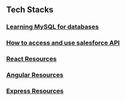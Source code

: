 ## Tech Stacks

### [Learning MySQL for databases](./Tech_Stacks/Learning_MySQL.md)

### [How to access and use salesforce API](./Tech_Stacks/salesforce_api.md)

### [React Resources](./Tech_Stacks/React.md)

### [Angular Resources](./Tech_Stacks/Angular.md)

### [Express Resources](./Tech_Stacks/Express.md)
